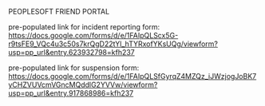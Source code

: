 PEOPLESOFT FRIEND PORTAL

pre-populated link for incident reporting form:
https://docs.google.com/forms/d/e/1FAIpQLScx5G-r9tsFE9_VQc4u3c50s7krQgD22tYl_hTYRxofYKsUQg/viewform?usp=pp_url&entry.623932798=kfh237

pre-populated link for suspension form:
https://docs.google.com/forms/d/e/1FAIpQLSfGyrqZ4MZQz_iJWzjogJoBK7yCHZVUVcmVGncMQddlG2YVVw/viewform?usp=pp_url&entry.917868986=kfh237